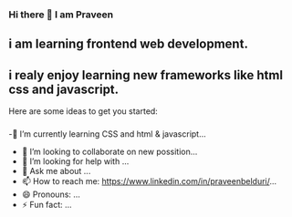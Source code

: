 ### Hi there 👋 I am  Praveen
## i am learning frontend web development.
## i realy enjoy learning new frameworks like html css and javascript.

Here are some ideas to get you started:

### 
 -🌱 I’m currently learning  CSS and html & javascript...
- 👯 I’m looking to collaborate on new possition...
- 🤔 I’m looking for help with  ...
- 💬 Ask me about ...
- 📫 How to reach me: https://www.linkedin.com/in/praveenbelduri/...
- 😄 Pronouns: ...
- ⚡ Fun fact: ...

